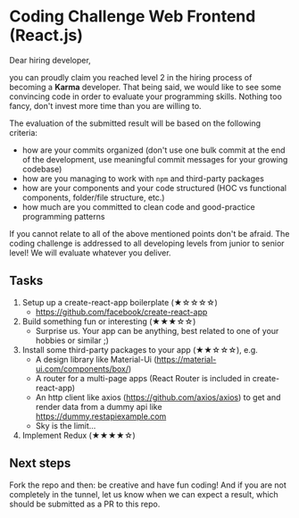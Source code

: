# Coding Challenge Web Frontend (React.js)

Dear hiring developer,

you can proudly claim you reached level 2 in the hiring process of becoming a 
**Karma** developer. That being said, we would like to see some convincing code in order to
evaluate your programming skills. Nothing too fancy, don't invest more time than you are willing to.

The evaluation of the submitted result will be based on the following criteria:
* how are your commits organized (don't use one bulk commit at the end of the development, use meaningful commit 
messages for your growing codebase)
* how are you managing to work with `npm` and third-party packages
* how are your components and your code structured (HOC vs functional components, folder/file structure, etc.)
* how much are you committed to clean code and good-practice programming patterns

If you cannot relate to all of the above mentioned points don't be afraid. The coding challenge is 
addressed to all developing levels from junior to senior level! We will evaluate whatever you deliver.

## Tasks
1. Setup up a create-react-app boilerplate (★☆☆☆☆)
   * https://github.com/facebook/create-react-app
1. Build something fun or interesting (★★★☆☆)
   * Surprise us. Your app can be anything, best related to one of your hobbies or similar ;)
1. Install some third-party packages to your app (★★☆☆☆), e.g.
   * A design library like Material-Ui (https://material-ui.com/components/box/)
   * A router for a multi-page apps (React Router is included in create-react-app)
   * An http client like axios (https://github.com/axios/axios) to get and render data from a dummy api like
    https://dummy.restapiexample.com   
   * Sky is the limit... 
1. Implement Redux (★★★★☆)

## Next steps
Fork the repo and then: be creative and have fun coding! And if you are not completely in the tunnel, let 
us know when we can expect a result, which should be submitted as a PR to this repo.  



